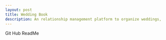 ```yaml
---
layout: post
title: Wedding Book
description: An relationship management platform to organize weddings, featuring vendor relationships, guest relationships, registry, calendar, and more
---
```


Git Hub ReadMe